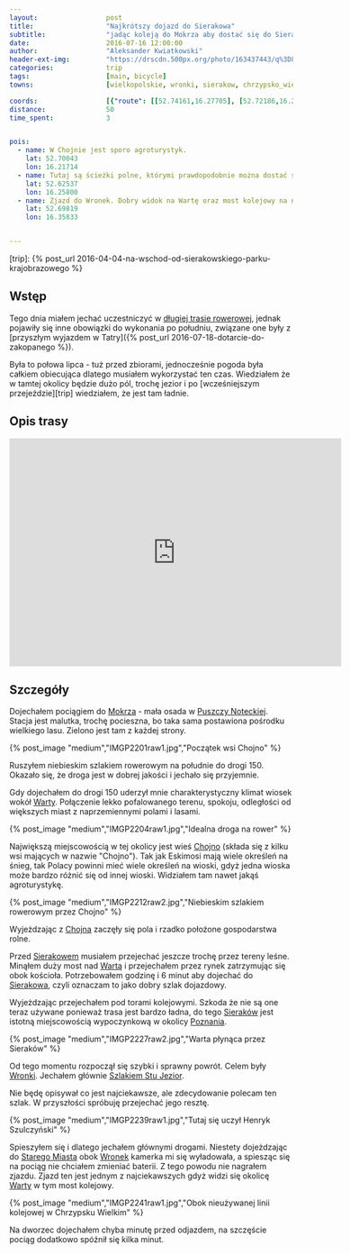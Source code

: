 ```yaml
---
layout:                 post
title:                  "Najkrótszy dojazd do Sierakowa"
subtitle:               "jadąc koleją do Mokrza aby dostać się do Sierakowa wystarczy tylko 20.4km"
date:                   2016-07-16 12:00:00
author:                 "Aleksander Kwiatkowski"
header-ext-img:         "https://drscdn.500px.org/photo/163437443/q%3D80_m%3D2000/790beb90af9a6fde691dfffd30790117"
categories:             trip
tags:                   [main, bicycle]
towns:                  [wielkopolskie, wronki, sierakow, chrzypsko_wielkie]

coords:                 [{"route": [[52.74161,16.27705], [52.72186,16.28426], [52.71603,16.25602], [52.71187,16.24770], [52.71068,16.23594], [52.69877,16.21156], [52.69018,16.19792], [52.68425,16.13766], [52.68316,16.12067], [52.67629,16.10299], [52.66484,16.09827], [52.65797,16.08230], [52.65104,16.08067], [52.64672,16.08522], [52.65552,16.11157], [52.65365,16.11320], [52.63985,16.17809], [52.63084,16.21749], [52.62693,16.21920], [52.63136,16.25508], [52.62568,16.25791], [52.64412,16.29319], [52.66578,16.30898], [52.67161,16.30246], [52.69122,16.33319], [52.69721,16.35730], [52.71016,16.37378], [52.70522,16.38520]], "type": "bicycle"}]
distance:               50
time_spent:             3


pois:
  - name: W Chojnie jest sporo agroturystyk.
    lat: 52.70043
    lon: 16.21714    
  - name: Tutaj są ścieżki polne, którymi prawdopodobnie można dostać się do jeziora.
    lat: 52.62537
    lon: 16.25800    
  - name: Zjazd do Wronek. Dobry widok na Wartę oraz most kolejowy na niej.
    lat: 52.69819
    lon: 16.35833


---
```


[event]: https://www.facebook.com/events/1022297097848300/
[trip]: {% post_url 2016-04-04-na-wschod-od-sierakowskiego-parku-krajobrazowego %}

[wiki-mokrz]: https://pl.wikipedia.org/wiki/Mokrz
[wiki-puszcza-notecka]: https://pl.wikipedia.org/wiki/Puszcza_Notecka
[wiki-chojno]: https://pl.wikipedia.org/wiki/Chojno-Wie%C5%9B
[wiki-sierakow]: https://pl.wikipedia.org/wiki/Sierak%C3%B3w
[wiki-warta]: https://pl.wikipedia.org/wiki/Warta
[wiki-poznan]: https://pl.wikipedia.org/wiki/Pozna%C5%84
[wiki-wronki]: https://pl.wikipedia.org/wiki/Wronki
[wiki-szlak-stu]: https://pl.wikipedia.org/wiki/Szlak_Stu_Jezior
[wiki-stare-miasto]: https://pl.wikipedia.org/wiki/Stare_Miasto_(powiat_szamotulski)

Wstęp
-----

Tego dnia miałem jechać uczestniczyć w [długiej trasie rowerowej][event], jednak
pojawiły się inne obowiązki do wykonania po południu, związane one były z [przyszłym wyjazdem
w Tatry]({% post_url 2016-07-18-dotarcie-do-zakopanego %}).

Była to połowa lipca - tuż przed zbiorami, jednocześnie pogoda była całkiem obiecująca
dlatego musiałem wykorzystać ten czas. Wiedziałem że w tamtej okolicy będzie dużo pól, trochę
jezior i po [wcześniejszym przejeździe][trip] wiedziałem, że jest tam ładnie.

Opis trasy
----------

<iframe height='405' width='590' frameborder='0' allowtransparency='true' scrolling='no' src='https://www.strava.com/activities/642594997/embed/a0fbdac8d6b0b2045eaf87a11bc91c89566d656e'></iframe>

Szczegóły
---------

Dojechałem pociągiem do [Mokrza][wiki-mokrz] - mała osada w
[Puszczy Noteckiej][wiki-puszcza-notecka]. Stacja jest malutka, trochę pocieszna,
bo taka sama postawiona pośrodku wielkiego lasu. Zielono jest tam z każdej strony.

{% post_image "medium","IMGP2201raw1.jpg","Początek wsi Chojno" %}

Ruszyłem niebieskim szlakiem rowerowym na południe do drogi 150. Okazało się, że
droga jest w dobrej jakości i jechało się przyjemnie.

Gdy dojechałem do drogi 150 uderzył mnie charakterystyczny klimat wiosek wokół
[Warty][wiki-warta]. Połączenie lekko pofalowanego terenu, spokoju, odległości od
większych miast z naprzemiennymi polami i lasami.

{% post_image "medium","IMGP2204raw1.jpg","Idealna droga na rower" %}

Największą miejscowością w tej okolicy jest wieś [Chojno][wiki-chojno] (składa się
z kilku wsi mających w nazwie "Chojno"). Tak jak
Eskimosi mają wiele określeń na śnieg, tak Polacy powinni mieć wiele określeń
na wioski, gdyż jedna wioska może bardzo różnić się od innej wioski.
Widziałem tam nawet jakąś agroturystykę.

{% post_image "medium","IMGP2212raw2.jpg","Niebieskim szlakiem rowerowym przez Chojno" %}

Wyjeżdzając z [Chojna][wiki-chojno] zaczęły się pola i rzadko położone
gospodarstwa rolne.

Przed [Sierakowem][wiki-sierakow] musiałem przejechać jeszcze trochę przez
tereny leśne. Minąłem duży most nad [Wartą][wiki-warta] i przejechałem przez
rynek zatrzymując się obok kościoła. Potrzebowałem godzinę i 6 minut aby
dojechać do [Sierakowa][wiki-sierakow], czyli oznaczam to jako dobry szlak dojazdowy.

Wyjeżdzając przejechałem pod torami kolejowymi. Szkoda że nie są one teraz
używane ponieważ trasa jest bardzo ładna, do tego [Sieraków][wiki-sierakow] jest
istotną miejscowością wypoczynkową w okolicy [Poznania][wiki-poznan].

{% post_image "medium","IMGP2227raw2.jpg","Warta płynąca przez Sieraków" %}

Od tego momentu rozpoczął się szybki i sprawny powrót. Celem były [Wronki][wiki-wronki].
Jechałem głównie [Szlakiem Stu Jezior][wiki-szlak-stu].

Nie będę opisywał co jest najciekawsze, ale zdecydowanie polecam ten szlak.
W przyszłości spróbuję przejechać jego resztę.

{% post_image "medium","IMGP2239raw1.jpg","Tutaj się uczył Henryk Szulczyński" %}

Spieszyłem się i dlatego jechałem głównymi drogami. Niestety dojeżdzając do
[Starego Miasta][wiki-stare-miasto] obok [Wronek][wiki-wronki] kamerka mi się
wyładowała, a spiesząc się na pociąg nie chciałem zmieniać baterii. Z tego
powodu nie nagrałem zjazdu. Zjazd ten jest jednym z najciekawszych gdyż
widzi się okolicę [Warty][wiki-warta] w tym most kolejowy.

{% post_image "medium","IMGP2241raw1.jpg","Obok nieużywanej linii kolejowej w Chrzypsku Wielkim" %}

Na dworzec dojechałem chyba minutę przed odjazdem, na szczęście pociąg
dodatkowo spóźnił się kilka minut.
